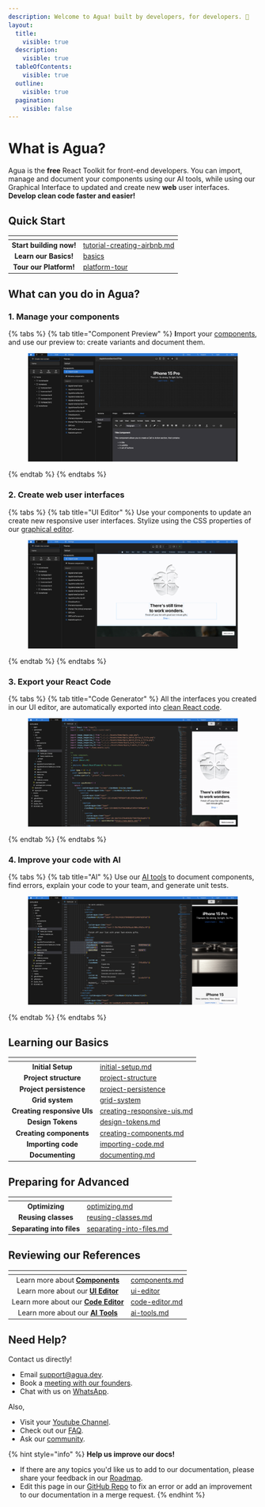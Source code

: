 ```yaml
---
description: Welcome to Agua! built by developers, for developers. 🤍
layout:
  title:
    visible: true
  description:
    visible: true
  tableOfContents:
    visible: true
  outline:
    visible: true
  pagination:
    visible: false
---
```


# What is Agua?

Agua is the **free** React Toolkit for front-end developers. You can import, manage and document your components using our AI tools, while using our Graphical Interface to updated and create new **web** user interfaces. **Develop clean code faster and easier!**



## Quick Start

<table data-column-title-hidden data-view="cards" data-full-width="false"><thead><tr><th align="center"></th><th data-hidden data-card-target data-type="content-ref"></th></tr></thead><tbody><tr><td align="center"><strong>Start building now!</strong><br></td><td><a href="getting-started/quick-start/tutorial-creating-airbnb.md">tutorial-creating-airbnb.md</a></td></tr><tr><td align="center"><strong>Learn our Basics!</strong></td><td><a href="getting-started/basics/">basics</a></td></tr><tr><td align="center"><strong>Tour our Platform!</strong></td><td><a href="getting-started/quick-start/platform-tour/">platform-tour</a></td></tr></tbody></table>



## What can you do in Agua?

### 1. Manage your components

{% tabs %}
{% tab title="Component Preview" %}
**I**mport your [components](references/components.md), and use our preview to: create variants and document them.

<figure><img src=".gitbook/assets/Agua_Apple_Demo_Components.png" alt="Components"><figcaption></figcaption></figure>
{% endtab %}
{% endtabs %}

### 2. Create web user interfaces

{% tabs %}
{% tab title="UI Editor" %}
Use your components to update an create new responsive user interfaces. Stylize using the CSS properties of our [graphical editor](references/ui-editor/).

<figure><img src=".gitbook/assets/Agua_Apple_Demo.png" alt="UI editor"><figcaption></figcaption></figure>
{% endtab %}
{% endtabs %}

### 3. Export your React Code

{% tabs %}
{% tab title="Code Generator" %}
All the interfaces you created in our UI editor, are automatically exported into [clean React code](references/code-editor.md).

<figure><img src=".gitbook/assets/Agua_Apple_Demo_Code.png" alt="Code Generator"><figcaption></figcaption></figure>
{% endtab %}
{% endtabs %}

### 4.  Improve your code with AI

{% tabs %}
{% tab title="AI" %}
Use our [AI tools](references/ai-tools.md) to document components, find errors, explain your code to your team, and generate unit tests.

<figure><img src=".gitbook/assets/Agua_Apple_Demo_AI.png" alt="AI"><figcaption></figcaption></figure>
{% endtab %}
{% endtabs %}



## Learning our Basics&#x20;



<table data-view="cards"><thead><tr><th align="center"></th><th data-hidden data-card-target data-type="content-ref"></th></tr></thead><tbody><tr><td align="center"><strong>Initial Setup</strong></td><td><a href="getting-started/basics/initial-setup.md">initial-setup.md</a></td></tr><tr><td align="center"><strong>Project structure</strong></td><td><a href="getting-started/basics/project-structure/">project-structure</a></td></tr><tr><td align="center"><strong>Project persistence</strong></td><td><a href="getting-started/basics/project-persistence/">project-persistence</a></td></tr><tr><td align="center"><strong>Grid system</strong></td><td><a href="getting-started/basics/grid-system/">grid-system</a></td></tr><tr><td align="center"><strong>Creating responsive UIs</strong></td><td><a href="getting-started/basics/creating-responsive-uis.md">creating-responsive-uis.md</a></td></tr><tr><td align="center"><strong>Design Tokens</strong></td><td><a href="getting-started/basics/design-tokens.md">design-tokens.md</a></td></tr><tr><td align="center"><strong>Creating components</strong></td><td><a href="getting-started/basics/creating-components.md">creating-components.md</a></td></tr><tr><td align="center"><strong>Importing code</strong></td><td><a href="getting-started/basics/importing-code.md">importing-code.md</a></td></tr><tr><td align="center"><strong>Documenting</strong></td><td><a href="getting-started/basics/documenting.md">documenting.md</a></td></tr></tbody></table>



## Preparing for Advanced



<table data-view="cards"><thead><tr><th align="center"></th><th data-hidden data-card-target data-type="content-ref"></th></tr></thead><tbody><tr><td align="center"><strong>Optimizing</strong></td><td><a href="getting-started/advanced/optimizing.md">optimizing.md</a></td></tr><tr><td align="center"><strong>Reusing classes</strong></td><td><a href="getting-started/advanced/reusing-classes.md">reusing-classes.md</a></td></tr><tr><td align="center"><strong>Separating into files</strong></td><td><a href="getting-started/advanced/separating-into-files.md">separating-into-files.md</a></td></tr></tbody></table>



## Reviewing our References



<table data-card-size="large" data-view="cards"><thead><tr><th align="center"></th><th data-hidden data-card-target data-type="content-ref"></th></tr></thead><tbody><tr><td align="center">Learn more about <a href="references/components.md"><strong>Components</strong></a></td><td><a href="references/components.md">components.md</a></td></tr><tr><td align="center">Learn more about our <a href="references/ui-editor/"><strong>UI Editor</strong></a></td><td><a href="references/ui-editor/">ui-editor</a></td></tr><tr><td align="center">Learn more about our <a href="references/code-editor.md"><strong>Code Editor</strong></a></td><td><a href="references/code-editor.md">code-editor.md</a></td></tr><tr><td align="center">Learn more about our <a href="references/ai-tools.md"><strong>AI Tools</strong></a></td><td><a href="references/ai-tools.md">ai-tools.md</a></td></tr></tbody></table>



## Need Help?

Contact us directly!

* Email [support@agua.dev](mailto:support@agua.dev).
* Book a [meeting with our founders](https://agua.tools/meetings/developers/onboarding).
* Chat with us on [WhatsApp](https://wa.me/12396883277).

Also,

* Visit your [Youtube Channel](https://www.youtube.com/@aguafordevs).
* Check out our [FAQ](help-and-community/faq.md).
* Ask our [community](https://discord.com/invite/hqgEhc8VFN).



{% hint style="info" %}
**Help us improve our docs!**

* If there are any topics you'd like us to add to our documentation, please share your feedback in our [Roadmap](https://roadmap.agua.app/).
* Edit this page in our [GitHub Repo](https://github.com/Agua-for-devs/agua-documentation) to fix an error or add an improvement to our documentation in a merge request.
{% endhint %}
